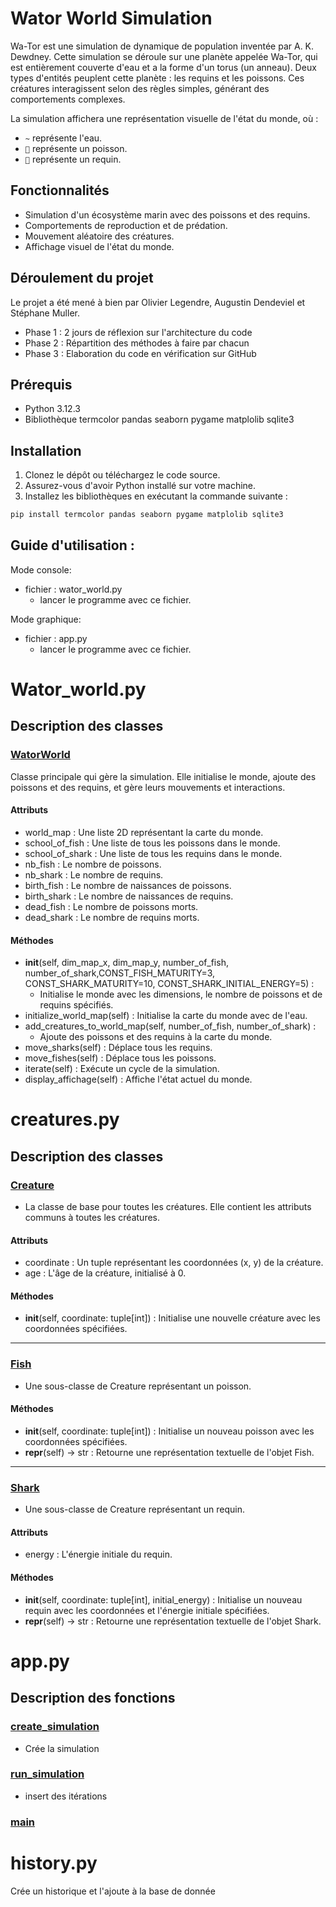 # Wator World Simulation

Wa-Tor est une simulation de dynamique de population inventée par A. K. Dewdney. Cette simulation se déroule sur une planète appelée Wa-Tor, qui est entièrement couverte d'eau et a la forme d'un torus (un anneau). Deux types d'entités peuplent cette planète : les requins et les poissons. Ces créatures interagissent selon des règles simples, générant des comportements complexes. 

La simulation affichera une représentation visuelle de l'état du monde, où :
- `~` représente l'eau.
- `🐠` représente un poisson.
- `🦈` représente un requin.

## Fonctionnalités

- Simulation d'un écosystème marin avec des poissons et des requins.
- Comportements de reproduction et de prédation.
- Mouvement aléatoire des créatures.
- Affichage visuel de l'état du monde.

## Déroulement du projet
Le projet a été mené à bien par Olivier Legendre, Augustin Dendeviel et Stéphane Muller.
- Phase 1 : 2 jours de réflexion sur l'architecture du code
- Phase 2 : Répartition des méthodes à faire par chacun
- Phase 3 : Elaboration du code en vérification sur GitHub

## Prérequis

- Python 3.12.3
- Bibliothèque termcolor pandas seaborn pygame matplolib sqlite3

## Installation

1. Clonez le dépôt ou téléchargez le code source.
2. Assurez-vous d'avoir Python installé sur votre machine.
3. Installez les bibliothèques en exécutant la commande suivante :

```bash
pip install termcolor pandas seaborn pygame matplolib sqlite3  
```

## Guide d'utilisation :

Mode console:  
- fichier : wator_world.py  
    - lancer le programme avec ce fichier. 

Mode graphique:
- fichier : app.py  
    - lancer le programme avec ce fichier.  

# Wator_world.py
## Description des classes
### <ins>WatorWorld

Classe principale qui gère la simulation. Elle initialise le monde, ajoute des poissons et des requins, et gère leurs mouvements et interactions.  

#### Attributs  

- world_map : Une liste 2D représentant la carte du monde.
- school_of_fish : Une liste de tous les poissons dans le monde.
- school_of_shark : Une liste de tous les requins dans le monde.
- nb_fish : Le nombre de poissons.
- nb_shark : Le nombre de requins.
- birth_fish : Le nombre de naissances de poissons.
- birth_shark : Le nombre de naissances de requins.
- dead_fish : Le nombre de poissons morts.
- dead_shark : Le nombre de requins morts.

#### Méthodes

- __init__(self, dim_map_x, dim_map_y, number_of_fish, number_of_shark,CONST_FISH_MATURITY=3, CONST_SHARK_MATURITY=10, CONST_SHARK_INITIAL_ENERGY=5) :  
    - Initialise le monde avec les dimensions, le nombre de poissons et de requins spécifiés.
- initialize_world_map(self) : Initialise la carte du monde avec de l'eau.
- add_creatures_to_world_map(self, number_of_fish, number_of_shark) : 
    - Ajoute des poissons et des requins à la carte du monde.
- move_sharks(self) : Déplace tous les requins.
- move_fishes(self) : Déplace tous les poissons.
- iterate(self) : Exécute un cycle de la simulation.
- display_affichage(self) : Affiche l'état actuel du monde.

# creatures.py
## Description des classes
### <ins>Creature
- La classe de base pour toutes les créatures. Elle contient les attributs communs à toutes les créatures.

#### Attributs

- coordinate : Un tuple représentant les coordonnées (x, y) de la créature.
- age : L'âge de la créature, initialisé à 0.

#### Méthodes

- __init__(self, coordinate: tuple[int]) : Initialise une nouvelle créature avec les coordonnées spécifiées.
------------------------------------------------------------------------------------------------

### <ins>Fish
- Une sous-classe de Creature représentant un poisson.

#### Méthodes

- __init__(self, coordinate: tuple[int]) : 
Initialise un nouveau poisson avec les coordonnées spécifiées.  
- __repr__(self) -> str : Retourne une représentation textuelle de l'objet Fish.

------------------------------------------------------------------------------------------------

### <ins>Shark
- Une sous-classe de Creature représentant un requin.  

#### Attributs
- energy : L'énergie initiale du requin.

#### Méthodes

- __init__(self, coordinate: tuple[int], initial_energy) : 
Initialise un nouveau requin avec les coordonnées et l'énergie initiale spécifiées.  
- __repr__(self) -> str : Retourne une représentation textuelle de l'objet Shark.

# app.py
## Description des fonctions
### <ins>create_simulation
- Crée la simulation 
### <ins>run_simulation
- insert des itérations 
### <ins>main


# history.py
Crée un historique et l'ajoute à la base de donnée






